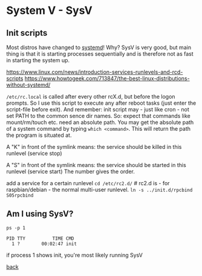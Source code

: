 System V - SysV
===============

Init scripts
------------

Most distros have changed to [systemd](systemd.md)! Why? SysV is very good, but main thing is that it is starting
processes sequentially and is therefore not as fast in starting the system up.

https://www.linux.com/news/introduction-services-runlevels-and-rcd-scripts
https://www.howtogeek.com/713847/the-best-linux-distributions-without-systemd/

`/etc/rc.local` is called after every other rcX.d, but before the logon prompts. So I use this script to execute any after reboot tasks (just enter the script-file before exit). And remember: init script may - just like cron - not set PATH to the common sence dir names. So: expect that commands like mount/rm/touch etc. need an absolute path. You may get the absolute path of a system command by typing `which <command>`. This will return the path the program is situated at.

A "K" in front of the symlink means: the service should be killed in this runlevel (service stop)

A "S" in front of the symlink means: the service should be started in this runlevel (service start)
The number gives the order.

add a service for a certain runlevel
`cd /etc/rc2.d/`			# rc2.d is - for raspbian/debian - the normal multi-user runlevel.
`ln -s ../init.d/rpcbind S05rpcbind`

Am I using SysV?
----------------

`ps -p 1`

    PID TTY          TIME CMD
      1 ?        00:02:47 init
      
if process 1 shows init, you're most likely running SysV

[back](./)


